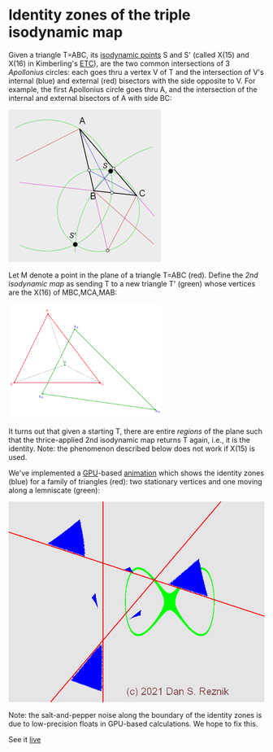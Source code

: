 # Identity zones of the triple isodynamic map

Given a triangle T=ABC, its [isodynamic points](https://mathworld.wolfram.com/IsodynamicPoints.html) S and S' (called X(15) and X(16) in Kimberling's [ETC](https://faculty.evansville.edu/ck6/encyclopedia/ETC.html)), are the two common intersections of 3 *Apollonius* circles: each goes thru a vertex V of T and the intersection of V's internal (blue) and external (red) bisectors with the side opposite to V. For example, the first Apollonius circle goes thru A, and the intersection of the internal and external bisectors of A with side BC:

<img src="construction.png" alt="alt text" width="300">

Let M denote a point in the plane of a triangle T=ABC (red). Define the *2nd isodynamic map* as sending T to a new triangle T' (green) whose vertices are the X(16) of MBC,MCA,MAB:

<img src="plotX16.png" alt="alt text" width="300">

It turns out that given a starting T, there are entire *regions* of the plane such that the thrice-applied 2nd isodynamic map returns T again, i.e., it is the identity. Note: the phenomenon described below does not work if X(15) is used.

We've implemented a [GPU](gpu.rocks)-based [animation](https://dan-reznik.github.io/Isodynamic-Map-GPU/) which shows the identity zones (blue) for a family of triangles (red): two stationary vertices and one moving along a lemniscate (green):

<img src="isodynamic.png" alt="alt text" width="600">

Note: the salt-and-pepper noise along the boundary of the identity zones is due to low-precision floats in GPU-based calculations. We hope to fix this.

See it [live](https://dan-reznik.github.io/Isodynamic-Map-GPU/)
